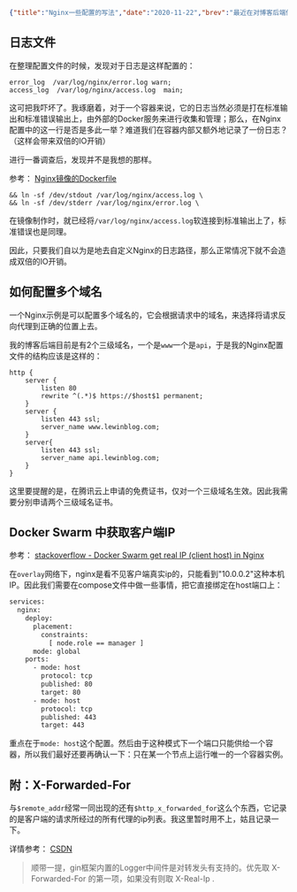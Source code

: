 ```json lw-blog-meta
{"title":"Nginx一些配置的写法","date":"2020-11-22","brev":"最近在对博客后端做一些改造，有些是需要Nginx配合的，因此顺带看一下。包括日志，多域名，客户端地址。","tags":["中间件"],"path":"blog/2020/201122-nginx一些配置的写法.md"}
```


## 日志文件

在整理配置文件的时候，发现对于日志是这样配置的：

```text
error_log  /var/log/nginx/error.log warn;
access_log  /var/log/nginx/access.log  main;
```

这可把我吓坏了。我琢磨着，对于一个容器来说，它的日志当然必须是打在标准输出和标准错误输出上，由外部的Docker服务来进行收集和管理；那么，在Nginx配置中的这一行是否是多此一举？难道我们在容器内部又额外地记录了一份日志？（这样会带来双倍的IO开销）

进行一番调查后，发现并不是我想的那样。

参考： [Nginx镜像的Dockerfile](https://github.com/nginxinc/docker-nginx/blob/deff8fbe9d3e8613de110265aa932d84d1827acf/mainline/buster/Dockerfile#L96) 

```text
&& ln -sf /dev/stdout /var/log/nginx/access.log \
&& ln -sf /dev/stderr /var/log/nginx/error.log \
```

在镜像制作时，就已经将`/var/log/nginx/access.log`软连接到标准输出上了，标准错误也是同理。

因此，只要我们自以为是地去自定义Nginx的日志路径，那么正常情况下就不会造成双倍的IO开销。

## 如何配置多个域名

一个Nginx示例是可以配置多个域名的，它会根据请求中的域名，来选择将请求反向代理到正确的位置上去。

我的博客后端目前是有2个三级域名，一个是`www`一个是`api`，于是我的Nginx配置文件的结构应该是这样的：

```text
http {
    server {
        listen 80
        rewrite ^(.*)$ https://$host$1 permanent;
    }
    server {
        listen 443 ssl;
        server_name www.lewinblog.com;
    }
    server{
        listen 443 ssl;
        server_name api.lewinblog.com;
    }
}
```

这里要提醒的是，在腾讯云上申请的免费证书，仅对一个三级域名生效。因此我需要分别申请两个三级域名证书。

## Docker Swarm 中获取客户端IP

参考： [stackoverflow - Docker Swarm get real IP (client host) in Nginx](https://stackoverflow.com/questions/49415595/docker-swarm-get-real-ip-client-host-in-nginx) 

在`overlay`网络下，nginx是看不见客户端真实ip的，只能看到"10.0.0.2"这种本机IP。因此我们需要在compose文件中做一些事情，把它直接绑定在host端口上：

```dockerfile
services:
  nginx:
    deploy:
      placement:
        constraints:
          [ node.role == manager ]
      mode: global
    ports:
      - mode: host
        protocol: tcp
        published: 80
        target: 80
      - mode: host
        protocol: tcp
        published: 443
        target: 443
```

重点在于`mode: host`这个配置。然后由于这种模式下一个端口只能供给一个容器，所以我们最好还要再确认一下：只在某一个节点上运行唯一的一个容器实例。

## 附：X-Forwarded-For

与`$remote_addr`经常一同出现的还有`$http_x_forwarded_for`这么个东西，它记录的是客户端的请求所经过的所有代理的ip列表。我这里暂时用不上，姑且记录一下。

详情参考： [CSDN](https://blog.csdn.net/xqhys/article/details/81782633)

> 顺带一提，gin框架内置的Logger中间件是对转发头有支持的。优先取 X-Forwarded-For 的第一项，如果没有则取 X-Real-Ip .
